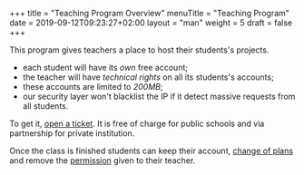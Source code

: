 +++
title = "Teaching Program Overview"
menuTitle = "Teaching Program"
date = 2019-09-12T09:23:27+02:00
layout = "man"
weight = 5
draft = false
+++

This program gives teachers a place to host their students's projects.

- each student will have its _own_ free account;
- the teacher will have _technical rights_ on all its students's accounts;
- these accounts are limited to _200MB_;
- our security layer won't blacklist the IP if it detect massive requests from all students.

To get it, [open a ticket](https://admin.alwaysdata.com/support/add/). It is free of charge for public schools and via partnership for private institution.


Once the class is finished students can keep their account, [change of plans]() and remove the [permission]() given to their teacher.
